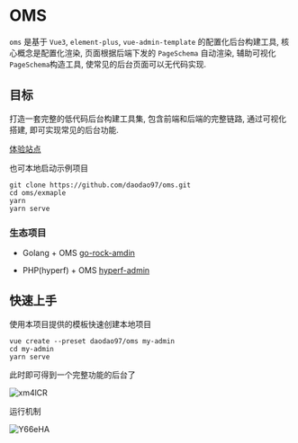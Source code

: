 # OMS

`oms` 是基于 `Vue3`, `element-plus`, `vue-admin-template` 的配置化后台构建工具, 核心概念是配置化渲染, 页面根据后端下发的 `PageSchema` 自动渲染, 辅助可视化`PageSchema`构造工具, 使常见的后台页面可以无代码实现.

## 目标

打造一套完整的低代码后台构建工具集, 包含前端和后端的完整链路, 通过可视化搭建, 即可实现常见的后台功能.

[体验站点](http://daodao97.gitee.io/oms-demo)

也可本地启动示例项目

```shell
git clone https://github.com/daodao97/oms.git
cd oms/exmaple
yarn
yarn serve
```

### 生态项目

- Golang + OMS [go-rock-amdin](https://github.com/daodao97/go-oms)

- PHP(hyperf) + OMS [hyperf-admin](https://github.com/hyperf-admin/hyperf-admin)

## 快速上手

使用本项目提供的模板快速创建本地项目

```shell
vue create --preset daodao97/oms my-admin
cd my-admin
yarn serve
```

此时即可得到一个完整功能的后台了

![xm4lCR](https://gitee.com/daodao97/asset/raw/master/imgs/xm4lCR.png)

运行机制

![Y66eHA](https://gitee.com/daodao97/asset/raw/master/imgs/Y66eHA.png)
